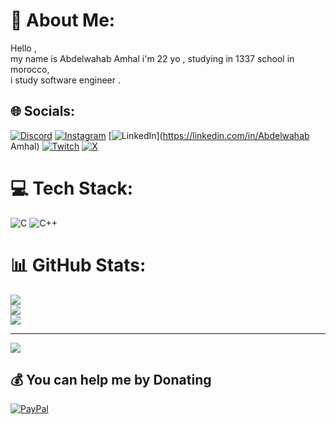 # 💫 About Me:
Hello ,<br>my name is Abdelwahab Amhal i'm 22 yo , studying in 1337 school in morocco,<br>i study software engineer .


## 🌐 Socials:
[![Discord](https://img.shields.io/badge/Discord-%237289DA.svg?logo=discord&logoColor=white)](https://discord.gg/aamhal)  [![Instagram](https://img.shields.io/badge/Instagram-%23E4405F.svg?logo=Instagram&logoColor=white)](https://instagram.com/amhal_ab) [![LinkedIn](https://img.shields.io/badge/LinkedIn-%230077B5.svg?logo=linkedin&logoColor=white)](https://linkedin.com/in/Abdelwahab Amhal) [![Twitch](https://img.shields.io/badge/Twitch-%239146FF.svg?logo=Twitch&logoColor=white)](https://twitch.tv/t2icchi) [![X](https://img.shields.io/badge/X-black.svg?logo=X&logoColor=white)](https://x.com/Amhal_AB) 

# 💻 Tech Stack:
![C](https://img.shields.io/badge/c-%2300599C.svg?style=for-the-badge&logo=c&logoColor=white) ![C++](https://img.shields.io/badge/c++-%2300599C.svg?style=for-the-badge&logo=c%2B%2B&logoColor=white)
# 📊 GitHub Stats:
![](https://github-readme-stats.vercel.app/api?username=aamhal&theme=dark&hide_border=false&include_all_commits=false&count_private=false)<br/>
![](https://github-readme-streak-stats.herokuapp.com/?user=aamhal&theme=dark&hide_border=false)<br/>
![](https://github-readme-stats.vercel.app/api/top-langs/?username=aamhal&theme=dark&hide_border=false&include_all_commits=false&count_private=false&layout=compact)

---
[![](https://visitcount.itsvg.in/api?id=aamhal&icon=0&color=0)](https://visitcount.itsvg.in)

  ## 💰 You can help me by Donating
  [![PayPal](https://img.shields.io/badge/PayPal-00457C?style=for-the-badge&logo=paypal&logoColor=white)](https://paypal.me/Amhalab) 

  
<!-- Proudly created with GPRM ( https://gprm.itsvg.in ) -->
